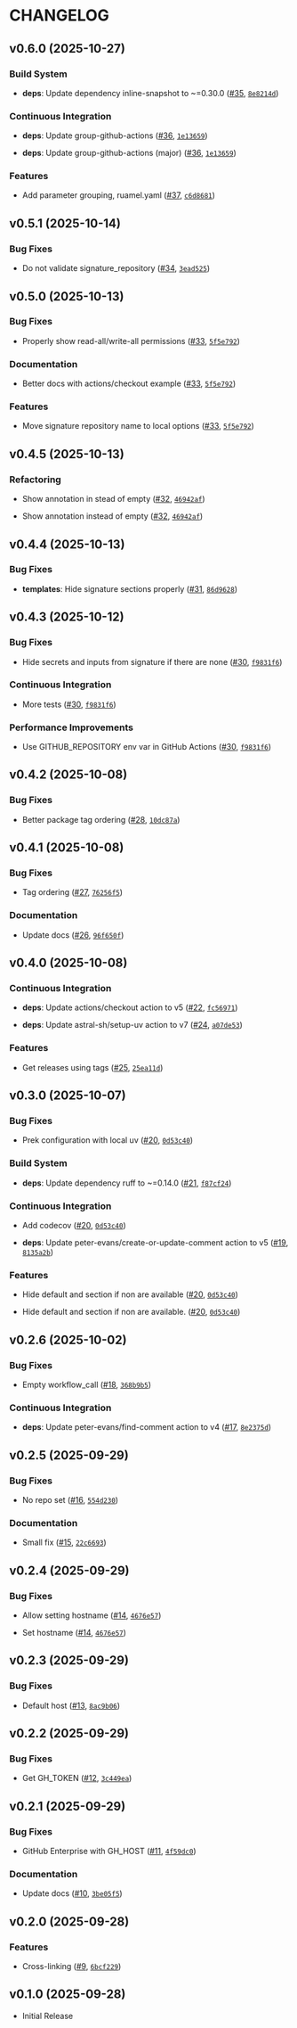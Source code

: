 # CHANGELOG

<!-- version list -->

## v0.6.0 (2025-10-27)

### Build System

- **deps**: Update dependency inline-snapshot to ~=0.30.0
  ([#35](https://github.com/watermarkhu/mkdocstrings-github/pull/35),
  [`8e8214d`](https://github.com/watermarkhu/mkdocstrings-github/commit/8e8214d31f875a2921fa007248153e71179d0407))

### Continuous Integration

- **deps**: Update group-github-actions
  ([#36](https://github.com/watermarkhu/mkdocstrings-github/pull/36),
  [`1e13659`](https://github.com/watermarkhu/mkdocstrings-github/commit/1e13659585994c534f817e76bd530ec96e134bc3))

- **deps**: Update group-github-actions (major)
  ([#36](https://github.com/watermarkhu/mkdocstrings-github/pull/36),
  [`1e13659`](https://github.com/watermarkhu/mkdocstrings-github/commit/1e13659585994c534f817e76bd530ec96e134bc3))

### Features

- Add parameter grouping, ruamel.yaml
  ([#37](https://github.com/watermarkhu/mkdocstrings-github/pull/37),
  [`c6d8681`](https://github.com/watermarkhu/mkdocstrings-github/commit/c6d8681281adefe935f6abfb009257301fc6537f))


## v0.5.1 (2025-10-14)

### Bug Fixes

- Do not validate signature_repository
  ([#34](https://github.com/watermarkhu/mkdocstrings-github/pull/34),
  [`3ead525`](https://github.com/watermarkhu/mkdocstrings-github/commit/3ead5253eb68e9a5fb5def55e807801afc1ef106))


## v0.5.0 (2025-10-13)

### Bug Fixes

- Properly show read-all/write-all permissions
  ([#33](https://github.com/watermarkhu/mkdocstrings-github/pull/33),
  [`5f5e792`](https://github.com/watermarkhu/mkdocstrings-github/commit/5f5e7921fd326bbcdec903101107c6128dab5dbf))

### Documentation

- Better docs with actions/checkout example
  ([#33](https://github.com/watermarkhu/mkdocstrings-github/pull/33),
  [`5f5e792`](https://github.com/watermarkhu/mkdocstrings-github/commit/5f5e7921fd326bbcdec903101107c6128dab5dbf))

### Features

- Move signature repository name to local options
  ([#33](https://github.com/watermarkhu/mkdocstrings-github/pull/33),
  [`5f5e792`](https://github.com/watermarkhu/mkdocstrings-github/commit/5f5e7921fd326bbcdec903101107c6128dab5dbf))


## v0.4.5 (2025-10-13)

### Refactoring

- Show annotation in stead of empty
  ([#32](https://github.com/watermarkhu/mkdocstrings-github/pull/32),
  [`46942af`](https://github.com/watermarkhu/mkdocstrings-github/commit/46942af6c6c2794830738749909edd39ea2ca204))

- Show annotation instead of empty
  ([#32](https://github.com/watermarkhu/mkdocstrings-github/pull/32),
  [`46942af`](https://github.com/watermarkhu/mkdocstrings-github/commit/46942af6c6c2794830738749909edd39ea2ca204))


## v0.4.4 (2025-10-13)

### Bug Fixes

- **templates**: Hide signature sections properly
  ([#31](https://github.com/watermarkhu/mkdocstrings-github/pull/31),
  [`86d9628`](https://github.com/watermarkhu/mkdocstrings-github/commit/86d9628770ab235280ffc65434009355946b7d0c))


## v0.4.3 (2025-10-12)

### Bug Fixes

- Hide secrets and inputs from signature if there are none
  ([#30](https://github.com/watermarkhu/mkdocstrings-github/pull/30),
  [`f9831f6`](https://github.com/watermarkhu/mkdocstrings-github/commit/f9831f648b8eeed287f35843a1d15c7f845c1bb0))

### Continuous Integration

- More tests ([#30](https://github.com/watermarkhu/mkdocstrings-github/pull/30),
  [`f9831f6`](https://github.com/watermarkhu/mkdocstrings-github/commit/f9831f648b8eeed287f35843a1d15c7f845c1bb0))

### Performance Improvements

- Use GITHUB_REPOSITORY env var in GitHub Actions
  ([#30](https://github.com/watermarkhu/mkdocstrings-github/pull/30),
  [`f9831f6`](https://github.com/watermarkhu/mkdocstrings-github/commit/f9831f648b8eeed287f35843a1d15c7f845c1bb0))


## v0.4.2 (2025-10-08)

### Bug Fixes

- Better package tag ordering ([#28](https://github.com/watermarkhu/mkdocstrings-github/pull/28),
  [`10dc87a`](https://github.com/watermarkhu/mkdocstrings-github/commit/10dc87a001908af6522320a5248ce4c988e441a3))


## v0.4.1 (2025-10-08)

### Bug Fixes

- Tag ordering ([#27](https://github.com/watermarkhu/mkdocstrings-github/pull/27),
  [`76256f5`](https://github.com/watermarkhu/mkdocstrings-github/commit/76256f52bbd53be825ba0a0576d7cb6a6da54d3a))

### Documentation

- Update docs ([#26](https://github.com/watermarkhu/mkdocstrings-github/pull/26),
  [`96f650f`](https://github.com/watermarkhu/mkdocstrings-github/commit/96f650f1d4af5b5d6da4704e7b2184e4016f3a39))


## v0.4.0 (2025-10-08)

### Continuous Integration

- **deps**: Update actions/checkout action to v5
  ([#22](https://github.com/watermarkhu/mkdocstrings-github/pull/22),
  [`fc56971`](https://github.com/watermarkhu/mkdocstrings-github/commit/fc569719b4387f11119de588d2f67f1daa09c233))

- **deps**: Update astral-sh/setup-uv action to v7
  ([#24](https://github.com/watermarkhu/mkdocstrings-github/pull/24),
  [`a07de53`](https://github.com/watermarkhu/mkdocstrings-github/commit/a07de53b318859a365215730c2c09d0d5fdcf5b1))

### Features

- Get releases using tags ([#25](https://github.com/watermarkhu/mkdocstrings-github/pull/25),
  [`25ea11d`](https://github.com/watermarkhu/mkdocstrings-github/commit/25ea11d8c0f92a1e49f8b35b60456259e4e0ec7b))


## v0.3.0 (2025-10-07)

### Bug Fixes

- Prek configuration with local uv
  ([#20](https://github.com/watermarkhu/mkdocstrings-github/pull/20),
  [`0d53c40`](https://github.com/watermarkhu/mkdocstrings-github/commit/0d53c4029fc0f2e30f4f223b6d81221236254832))

### Build System

- **deps**: Update dependency ruff to ~=0.14.0
  ([#21](https://github.com/watermarkhu/mkdocstrings-github/pull/21),
  [`f87cf24`](https://github.com/watermarkhu/mkdocstrings-github/commit/f87cf2485121f4056279ce06ed721e02fc475f1b))

### Continuous Integration

- Add codecov ([#20](https://github.com/watermarkhu/mkdocstrings-github/pull/20),
  [`0d53c40`](https://github.com/watermarkhu/mkdocstrings-github/commit/0d53c4029fc0f2e30f4f223b6d81221236254832))

- **deps**: Update peter-evans/create-or-update-comment action to v5
  ([#19](https://github.com/watermarkhu/mkdocstrings-github/pull/19),
  [`8135a2b`](https://github.com/watermarkhu/mkdocstrings-github/commit/8135a2bff69a41bde0676b991145ff089563bf7b))

### Features

- Hide default and section if non are available
  ([#20](https://github.com/watermarkhu/mkdocstrings-github/pull/20),
  [`0d53c40`](https://github.com/watermarkhu/mkdocstrings-github/commit/0d53c4029fc0f2e30f4f223b6d81221236254832))

- Hide default and section if non are available.
  ([#20](https://github.com/watermarkhu/mkdocstrings-github/pull/20),
  [`0d53c40`](https://github.com/watermarkhu/mkdocstrings-github/commit/0d53c4029fc0f2e30f4f223b6d81221236254832))


## v0.2.6 (2025-10-02)

### Bug Fixes

- Empty workflow_call ([#18](https://github.com/watermarkhu/mkdocstrings-github/pull/18),
  [`368b9b5`](https://github.com/watermarkhu/mkdocstrings-github/commit/368b9b5097d6d0c061cb9addbfc9fc721a16dea7))

### Continuous Integration

- **deps**: Update peter-evans/find-comment action to v4
  ([#17](https://github.com/watermarkhu/mkdocstrings-github/pull/17),
  [`8e2375d`](https://github.com/watermarkhu/mkdocstrings-github/commit/8e2375d1df0a9883c9a365dfc5b2563997fb1f70))


## v0.2.5 (2025-09-29)

### Bug Fixes

- No repo set ([#16](https://github.com/watermarkhu/mkdocstrings-github/pull/16),
  [`554d230`](https://github.com/watermarkhu/mkdocstrings-github/commit/554d230a3c8da0bee86a2c8b2805c873852d6bfd))

### Documentation

- Small fix ([#15](https://github.com/watermarkhu/mkdocstrings-github/pull/15),
  [`22c6693`](https://github.com/watermarkhu/mkdocstrings-github/commit/22c669395cce94b315ab08434fdc4e7ba167f7a5))


## v0.2.4 (2025-09-29)

### Bug Fixes

- Allow setting hostname ([#14](https://github.com/watermarkhu/mkdocstrings-github/pull/14),
  [`4676e57`](https://github.com/watermarkhu/mkdocstrings-github/commit/4676e57cda03b8a52ae6facf4a28f3dde9adb365))

- Set hostname ([#14](https://github.com/watermarkhu/mkdocstrings-github/pull/14),
  [`4676e57`](https://github.com/watermarkhu/mkdocstrings-github/commit/4676e57cda03b8a52ae6facf4a28f3dde9adb365))


## v0.2.3 (2025-09-29)

### Bug Fixes

- Default host ([#13](https://github.com/watermarkhu/mkdocstrings-github/pull/13),
  [`8ac9b06`](https://github.com/watermarkhu/mkdocstrings-github/commit/8ac9b062e53b47e27cc1adad6c206087d8a7da1a))


## v0.2.2 (2025-09-29)

### Bug Fixes

- Get GH_TOKEN ([#12](https://github.com/watermarkhu/mkdocstrings-github/pull/12),
  [`3c449ea`](https://github.com/watermarkhu/mkdocstrings-github/commit/3c449ea0bfeaac96667d7d31b668d25921279bd6))


## v0.2.1 (2025-09-29)

### Bug Fixes

- GitHub Enterprise with GH_HOST ([#11](https://github.com/watermarkhu/mkdocstrings-github/pull/11),
  [`4f59dc0`](https://github.com/watermarkhu/mkdocstrings-github/commit/4f59dc07eb1f564d31431e4f3bf2e6fb1bcdfeb6))

### Documentation

- Update docs ([#10](https://github.com/watermarkhu/mkdocstrings-github/pull/10),
  [`3be05f5`](https://github.com/watermarkhu/mkdocstrings-github/commit/3be05f57605fbf12ab9c1ea8583775e1e47b25f2))


## v0.2.0 (2025-09-28)

### Features

- Cross-linking ([#9](https://github.com/watermarkhu/mkdocstrings-github/pull/9),
  [`6bcf229`](https://github.com/watermarkhu/mkdocstrings-github/commit/6bcf229ad97702a44ba68ceb135ffd4b53208339))


## v0.1.0 (2025-09-28)

- Initial Release
